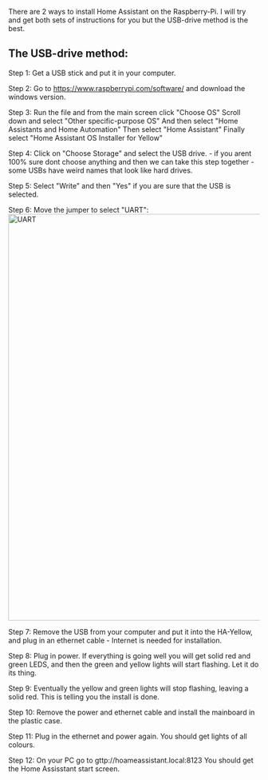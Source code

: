 There are 2 ways to install Home Assistant on the Raspberry-Pi.  I will try and get both sets of instructions for you but the USB-drive method is the best.

<h2>The USB-drive method: </h2>

Step 1: Get a USB stick and put it in your computer.

Step 2: Go to https://www.raspberrypi.com/software/ and download the windows version.

Step 3: Run the file and from the main screen click "Choose OS" 
  Scroll down and select "Other specific-purpose OS" 
  And then select "Home Assistants and Home Automation"
  Then select "Home Assistant"
  Finally select "Home Assistant OS Installer for Yellow"

Step 4: Click on "Choose Storage" and select the USB drive. - if you arent 100% sure dont choose anything and then we can take this step together - some USBs have weird names that look like hard drives.

Step 5: Select "Write" and then "Yes" if you are sure that the USB is selected.

Step 6: Move the jumper to select "UART":
<img width="800" height="814" alt="UART" src="https://github.com/user-attachments/assets/54022fa0-bf6a-40fd-97ea-cd12388772f4" />

Step 7: Remove the USB from your computer and put it into the HA-Yellow, and plug in an ethernet cable - Internet is needed for installation.

Step 8: Plug in power.  If everything is going well you will get solid red and green LEDS, and then the green and yellow lights will start flashing.  Let it do its thing.

Step 9: Eventually the yellow and green lights will stop flashing, leaving a solid red.  This is telling you the install is done.

Step 10: Remove the power and ethernet cable and install the mainboard in the plastic case.

Step 11: Plug in the ethernet and power again.  You should get lights of all colours.

Step 12: On your PC go to gttp://hoameassistant.local:8123 You should get the Home Assisstant start screen.
